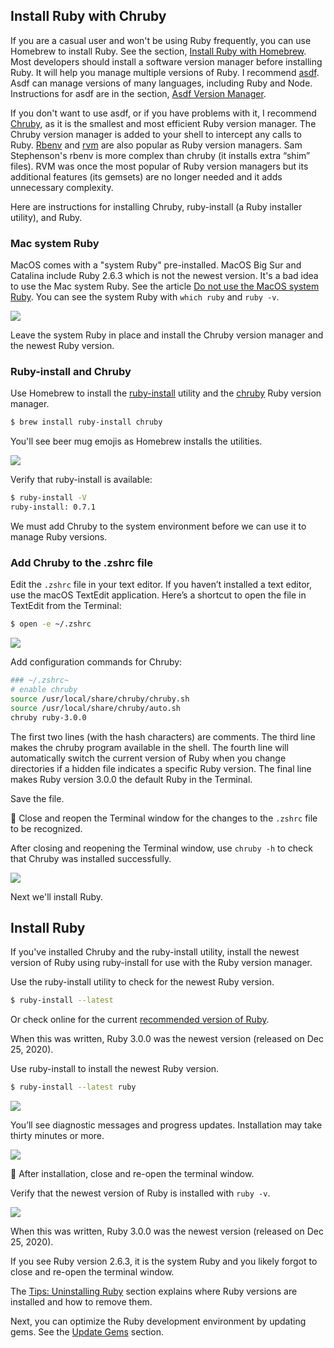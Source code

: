 ## Install Ruby with Chruby

If you are a casual user and won't be using Ruby frequently, you can use Homebrew to install Ruby. See the section, [Install Ruby with Homebrew](/ruby/13.html). Most developers should install a software version manager before installing Ruby. It will help you manage multiple versions of Ruby. I recommend [asdf](https://asdf-vm.com/). Asdf can manage versions of many languages, including Ruby and Node. Instructions for asdf are in the section, [Asdf Version Manager](/ruby/5.html).

If you don't want to use asdf, or if you have problems with it, I recommend [Chruby](https://github.com/postmodern/chruby), as it is the smallest and most efficient Ruby version manager. The Chruby version manager is added to your shell to intercept any calls to Ruby. [Rbenv](https://github.com/sstephenson/rbenv) and [rvm](https://rvm.io/) are also popular as Ruby version managers. Sam Stephenson's rbenv is more complex than chruby (it installs extra “shim” files). RVM was once the most popular of Ruby version managers but its additional features (its gemsets) are no longer needed and it adds unnecessary complexity.

Here are instructions for installing Chruby, ruby-install (a Ruby installer utility), and Ruby.

### Mac system Ruby

MacOS comes with a "system Ruby" pre-installed. MacOS Big Sur and Catalina include Ruby 2.6.3 which is not the newest version. It's a bad idea to use the Mac system Ruby. See the article [Do not use the MacOS system Ruby](/faq/do-not-use-mac-system-ruby/index.html). You can see the system Ruby with `which ruby` and `ruby -v`.

![](/assets/images/ruby/macos-system-ruby.png)

Leave the system Ruby in place and install the Chruby version manager and the newest Ruby version.

### Ruby-install and Chruby

Use Homebrew to install the [ruby-install](https://github.com/postmodern/ruby-install) utility and the [chruby](https://github.com/postmodern/chruby) Ruby version manager.

```bash
$ brew install ruby-install chruby
```

You'll see beer mug emojis as Homebrew installs the utilities.

![](/assets/images/ruby/install-chruby.png)

Verify that ruby-install is available:

```bash
$ ruby-install -V
ruby-install: 0.7.1
```

We must add Chruby to the system environment before we can use it to manage Ruby versions.

### Add Chruby to the .zshrc file

Edit the `.zshrc` file in your text editor. If you haven’t installed a text editor, use the macOS TextEdit application. Here’s a shortcut to open the file in TextEdit from the Terminal:

```bash
$ open -e ~/.zshrc
```

![](/assets/images/ruby/add-chruby-to-zshrc.png)

Add configuration commands for Chruby:

```bash
### ~/.zshrc~
# enable chruby
source /usr/local/share/chruby/chruby.sh
source /usr/local/share/chruby/auto.sh
chruby ruby-3.0.0
```

The first two lines (with the hash characters) are comments. The third line makes the chruby program available in the shell. The fourth line will automatically switch the current version of Ruby when you change directories if a hidden file indicates a specific Ruby version. The final line makes Ruby version 3.0.0 the default Ruby in the Terminal.

Save the file.

🚩 Close and reopen the Terminal window for the changes to the `.zshrc` file to be recognized.

After closing and reopening the Terminal window, use `chruby -h` to check that Chruby was installed successfully.

![](/assets/images/ruby/verify-chruby-installation.png)

Next we'll install Ruby.

## Install Ruby

If you've installed Chruby and the ruby-install utility, install the newest version of Ruby using ruby-install for use with the Ruby version manager.

Use the ruby-install utility to check for the newest Ruby version.

```bash
$ ruby-install --latest
```

Or check online for the current [recommended version of Ruby](http://www.ruby-lang.org/en/downloads/).

When this was written, Ruby 3.0.0 was the newest version (released on Dec 25, 2020).

Use ruby-install to install the newest Ruby version.

```bash
$ ruby-install --latest ruby
```

![](/assets/images/ruby/macos-ruby-install.png)

You’ll see diagnostic messages and progress updates. Installation may take thirty minutes or more.

![](/assets/images/ruby/ruby-install-complete.png)

🚩 After installation, close and re-open the terminal window.

Verify that the newest version of Ruby is installed with `ruby -v`.

![](/assets/images/ruby/verify-ruby-install.png)

When this was written, Ruby 3.0.0 was the newest version (released on Dec 25, 2020).

If you see Ruby version 2.6.3, it is the system Ruby and you likely forgot to close and re-open the terminal window.

The [Tips: Uninstalling Ruby](/ruby/9.html) section explains where Ruby versions are installed and how to remove them.

Next, you can optimize the Ruby development environment by updating gems. See the [Update Gems](/ruby/7.html) section.

